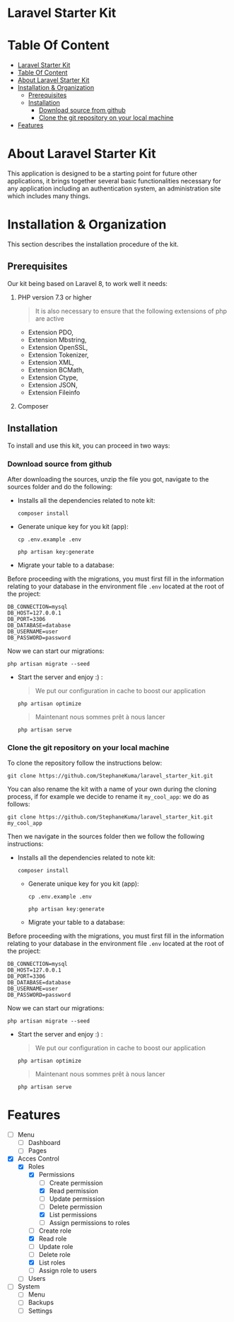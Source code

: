 # Laravel Starter Kit

# Table Of Content
- [Laravel Starter Kit](#laravel-starter-kit)
- [Table Of Content](#table-of-content)
- [About Laravel Starter Kit](#about-laravel-starter-kit)
- [Installation & Organization](#installation--organization)
  - [Prerequisites](#prerequisites)
  - [Installation](#installation)
    - [Download source from github](#download-source-from-github)
    - [Clone the git repository on your local machine](#clone-the-git-repository-on-your-local-machine)
- [Features](#features)

# About Laravel Starter Kit

This application is designed to be a starting point for future other applications, it brings together several basic functionalities necessary for any application including an authentication system, an administration site which includes many things.


# Installation & Organization

This section describes the installation procedure of the kit.

## Prerequisites

Our kit being based on Laravel 8, to work well it needs:

1.  PHP version 7.3 or higher

    > It is also necessary to ensure that the following extensions of php are active

    - Extension PDO,
    - Extension Mbstring,
    - Extension OpenSSL,
    - Extension Tokenizer,
    - Extension XML,
    - Extension BCMath,
    - Extension Ctype,
    - Extension JSON,
    - Extension Fileinfo

2.  Composer

## Installation

To install and use this kit, you can proceed in two ways:

###  Download source from github

After downloading the sources, unzip the file you got, navigate to the sources folder and do the following:

  - Installs all the dependencies related to note kit:
  
    `composer install`

  - Generate unique key for you kit (app):

    `cp .env.example .env`


    `php artisan key:generate`

  - Migrate your table to a database:

Before proceeding with the migrations, you must first fill in the information relating to your database in the environment file `.env` located at the root of the project:
    
    DB_CONNECTION=mysql
    DB_HOST=127.0.0.1
    DB_PORT=3306
    DB_DATABASE=database
    DB_USERNAME=user
    DB_PASSWORD=password

Now we can start our migrations:

    php artisan migrate --seed

  - Start the server and enjoy :) :

    > We put our configuration in cache to boost our application

    `php artisan optimize`

    > Maintenant nous sommes prêt à nous lancer

    `php artisan serve`


###  Clone the git repository on your local machine

To clone the repository follow the instructions below:

`git clone https://github.com/StephaneKuma/laravel_starter_kit.git`

You can also rename the kit with a name of your own during the cloning process, if for example we decide to rename it `my_cool_app`: we do as follows:

`git clone https://github.com/StephaneKuma/laravel_starter_kit.git my_cool_app`

Then we navigate in the sources folder then we follow the following instructions:

- Installs all the dependencies related to note kit:
  
    `composer install`

  - Generate unique key for you kit (app):

    `cp .env.example .env`


    `php artisan key:generate`

  - Migrate your table to a database:

Before proceeding with the migrations, you must first fill in the information relating to your database in the environment file `.env` located at the root of the project:
    
    DB_CONNECTION=mysql
    DB_HOST=127.0.0.1
    DB_PORT=3306
    DB_DATABASE=database
    DB_USERNAME=user
    DB_PASSWORD=password

Now we can start our migrations:

    php artisan migrate --seed

  - Start the server and enjoy :) :

    > We put our configuration in cache to boost our application

    `php artisan optimize`

    > Maintenant nous sommes prêt à nous lancer

    `php artisan serve`


# Features

- [ ] Menu
  - [ ] Dashboard
  - [ ] Pages
- [x] Acces Control
  - [x] Roles
    - [x] Permissions
      - [ ] Create permission
      - [x] Read permission
      - [ ] Update permission
      - [ ] Delete permission
      - [x] List permissions
      - [ ] Assign permissions to roles
    - [ ] Create role
    - [x] Read role
    - [ ] Update role
    - [ ] Delete role
    - [x] List roles
    - [ ] Assign role to users
  - [ ] Users
- [ ] System
  - [ ] Menu
  - [ ] Backups
  - [ ] Settings
